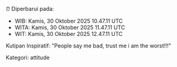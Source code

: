⏰ Diperbarui pada:
- WIB: Kamis, 30 Oktober 2025 10.47.11 UTC
- WITA: Kamis, 30 Oktober 2025 11.47.11 UTC
- WIT: Kamis, 30 Oktober 2025 12.47.11 UTC

Kutipan Inspiratif:
"People say me bad, trust me i am the worst!!!"


Kategori: attitude

